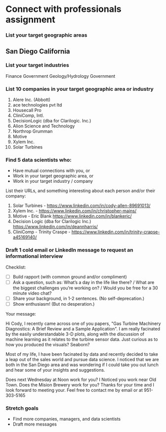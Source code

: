 # Connect with professionals assignment


### List your target geographic areas
San Diego California
- 


### List your target industries
Finance
Government
Geology/Hydrology
Government


### List 10 companies in your target geographic area or industry

1. Alere Inc. (Abbott)
2. ace technologies pvt ltd
3. Housecall Pro
4. CliniComp, Intl.
5. DecisionLogic (dba for Clarilogic. Inc.)
6. Alion Science and Technology
7. Northrop Grumman
8. Motive
9. Xylem Inc.
10. Solar Turbines



### Find 5 data scientists who:
- Have mutual connections with you, or
- Work in your target geographic area, or
- Work in your target industry / company

List their URLs, and something interesting about each person and/or their company:

1. Solar Turbines - https://www.linkedin.com/in/cody-allen-89691013/
2. Xylem Inc. - https://www.linkedin.com/in/christopher-mains/
3. Motive - Eric Blank https://www.linkedin.com/in/blankeric/
4. Decision Logic (dba for Clarilogic Inc.) https://www.linkedin.com/in/deannharris/
5. CliniComp - Trinity Craspe - https://www.linkedin.com/in/trinity-crapse-a45169140/


### Draft 1 cold email or LinkedIn message to request an informational interview

Checklist:

- [ ] Build rapport (with common ground and/or compliment)
- [ ] Ask a question, such as: What’s a day in the life like there? / What are the biggest challenges you’re working on? / Would you be free for a 30 minute video chat?
- [ ] Share your background, in 1-2 sentences. (No self-deprecation.)
- [ ] Show enthusiasm! (But no desperation.)

Your message:

Hi Cody,
I recently came across one of you papers, "Gas Turbine Machinery Diagnostics: A Brief Review and a Sample Application".  I am really facinated by the easily understandable 3-D plots, along with the discussion of machine learning as it relates to the turbine sensor data.  Just curious as to how you produced the visuals?  Seaborn?  

Most of my life, I have been facinated by data and recently decided to take a leap out of the sales world and pursue data science.  I noticed that we are both in the San Diego area and was wondering if I could take you out lunch and hear some of your insights and suggestions.

Does next Wednesday at Noon work for you?  I Noticed you work near Old Town.  Does the Mision Brewery work for you?  Thanks for your time and I look forward to meeting your.  Feel free to contact me by email or at 951-303-5165





### Stretch goals

- Find more companies, managers, and data scientists
- Draft more messages
